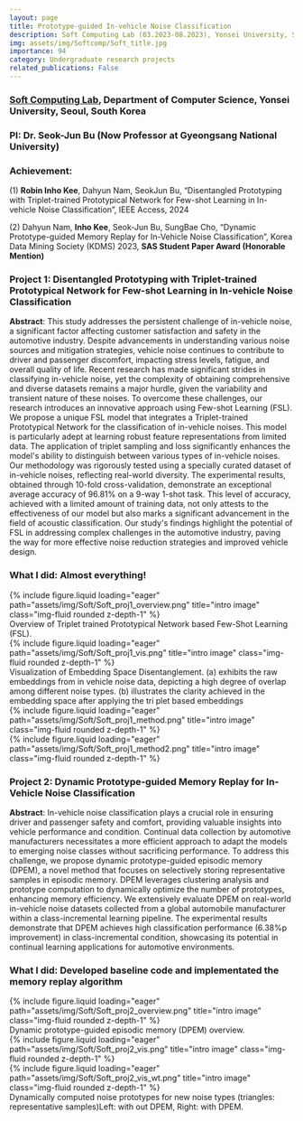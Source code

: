 ```yaml
---
layout: page
title: Prototype-guided In-vehicle Noise Classification
description: Soft Computing Lab (03.2023-08.2023), Yonsei University, Seoul, South Korea
img: assets/img/Softcomp/Soft_title.jpg
importance: 94
category: Undergraduate research projects
related_publications: False
---
```


### **<a href='https://sclab.yonsei.ac.kr/'>Soft Computing Lab</a>**, Department of Computer Science, Yonsei University, Seoul, South Korea

### **PI**: Dr. Seok-Jun Bu (Now Professor at Gyeongsang National University)

### **Achievement**: 

(1) **Robin Inho Kee**, Dahyun Nam, SeokJun Bu, “Disentangled Prototyping with Triplet-trained Prototypical Network for Few-shot Learning in In-vehicle Noise Classification”, IEEE Access, 2024

(2) Dahyun Nam, **Inho Kee**, Seok-Jun Bu, SungBae Cho, “Dynamic Prototype-guided Memory Replay for In-Vehicle Noise Classification”, Korea Data Mining Society (KDMS) 2023, **SAS Student Paper Award (Honorable Mention)**


### **Project 1**: **Disentangled Prototyping with Triplet-trained Prototypical Network for Few-shot Learning in In-vehicle Noise Classification**

**Abstract**: This study addresses the persistent challenge of in-vehicle noise, a significant factor affecting customer satisfaction and safety in the automotive industry. Despite advancements in understanding various noise sources and mitigation strategies, vehicle noise continues to contribute to driver and passenger discomfort, impacting stress levels, fatigue, and overall quality of life. Recent research has made significant strides in classifying in-vehicle noise, yet the complexity of obtaining comprehensive and diverse datasets remains a major hurdle, given the variability and transient nature of these noises. To overcome these challenges, our research introduces an innovative approach using Few-shot Learning (FSL). We propose a unique FSL model that integrates a Triplet-trained Prototypical Network for the classification of in-vehicle noises. This model is particularly adept at learning robust feature representations from limited data. The application of triplet sampling and loss significantly enhances the model's ability to distinguish between various types of in-vehicle noises. Our methodology was rigorously tested using a specially curated dataset of in-vehicle noises, reflecting real-world diversity. The experimental results, obtained through 10-fold cross-validation, demonstrate an exceptional average accuracy of 96.81% on a 9-way 1-shot task. This level of accuracy, achieved with a limited amount of training data, not only attests to the effectiveness of our model but also marks a significant advancement in the field of acoustic classification. Our study's findings highlight the potential of FSL in addressing complex challenges in the automotive industry, paving the way for more effective noise reduction strategies and improved vehicle design.

### **What I did**: Almost everything!

<div class="row">
    <div class="col-sm mt-3 mt-md-0">
        {% include figure.liquid loading="eager" path="assets/img/Soft/Soft_proj1_overview.png" title="intro image" class="img-fluid rounded z-depth-1" %}
    </div>
</div>
<div class="caption">
    Overview of Triplet trained Prototypical Network based Few-Shot Learning (FSL).
</div>

<div class="row">
    <div class="col-sm mt-3 mt-md-0">
        {% include figure.liquid loading="eager" path="assets/img/Soft/Soft_proj1_vis.png" title="intro image" class="img-fluid rounded z-depth-1" %}
    </div>
</div>
<div class="caption">
    Visualization of Embedding Space Disentanglement. (a) exhibits the raw embeddings from in vehicle noise data, depicting a high degree of overlap among different noise types. (b) illustrates the clarity achieved in the embedding space after applying the tri plet based embeddings
</div>

<div class="row">
    <div class="col-sm mt-3 mt-md-0">
        {% include figure.liquid loading="eager" path="assets/img/Soft/Soft_proj1_method.png" title="intro image" class="img-fluid rounded z-depth-1" %}
    </div>
    <div class="col-sm mt-3 mt-md-0">
        {% include figure.liquid loading="eager" path="assets/img/Soft/Soft_proj1_method2.png" title="intro image" class="img-fluid rounded z-depth-1" %}
    </div>
</div>



### **Project 2**: **Dynamic Prototype-guided Memory Replay for In-Vehicle Noise Classification**

**Abstract**: In-vehicle noise classification plays a crucial role in ensuring driver and passenger safety and comfort, providing valuable insights into vehicle performance and condition. Continual data collection by automotive manufacturers necessitates a more efficient approach to adapt the models to emerging noise classes without sacrificing performance. To address this challenge, we propose dynamic prototype-guided episodic memory (DPEM), a novel method that focuses on selectively storing representative samples in episodic memory. DPEM leverages clustering analysis and prototype computation to dynamically optimize the number of prototypes, enhancing memory efficiency. We extensively evaluate DPEM on real-world in-vehicle noise datasets collected from a global automobile manufacturer within a class-incremental learning pipeline. The experimental results demonstrate that DPEM achieves high classification performance (6.38%p improvement) in class-incremental condition, showcasing its potential in continual learning applications for automotive environments.

### **What I did**: Developed baseline code and implementated the memory replay algorithm

<div class="row">
    <div class="col-sm mt-3 mt-md-0">
        {% include figure.liquid loading="eager" path="assets/img/Soft/Soft_proj2_overview.png" title="intro image" class="img-fluid rounded z-depth-1" %}
    </div>
</div>
<div class="caption">
    Dynamic prototype-guided episodic memory (DPEM) overview.
</div>

<div class="row">
    <div class="col-sm mt-3 mt-md-0">
        {% include figure.liquid loading="eager" path="assets/img/Soft/Soft_proj2_vis.png" title="intro image" class="img-fluid rounded z-depth-1" %}
    </div>
    <div class="col-sm mt-3 mt-md-0">
        {% include figure.liquid loading="eager" path="assets/img/Soft/Soft_proj2_vis_wt.png" title="intro image" class="img-fluid rounded z-depth-1" %}
    </div>
</div>
<div class="caption">
    Dynamically computed noise prototypes for new noise types (triangles: representative samples)Left: with out DPEM, Right: with DPEM.
</div>

